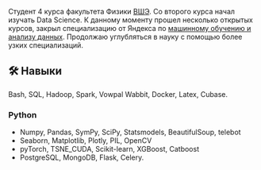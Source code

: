 Студент 4 курса факультета Физики <a href="https://www.hse.ru" >ВШЭ</a>. Со второго курса начал изучать Data Science. К данному моменту прошел несколько открытых курсов, закрыл специализацию от Яндекса по <a href="https://github.com/Kirill-Shokhin/Coursera-Machine-Learning-and-Data-Analysis" >машинному обучению и анализу данных</a>. Продолжаю углубляться в науку с помощью более узких специализаций. 

## 🛠 Навыки
Bash, SQL, Hadoop, Spark, Vowpal Wabbit, Docker, Latex, Cubase. 

### Python
*   Numpy, Pandas, SymPy, SciPy, Statsmodels, BeautifulSoup, telebot
*   Seaborn, Matplotlib, Plotly, PIL, OpenCV
*   pyTorch, TSNE_CUDA, Scikit-learn, XGBoost, Catboost
*   PostgreSQL, MongoDB, Flask, Celery.


<!---
Kirill-Shokhin/Kirill-Shokhin is a ✨ special ✨ repository because its `README.md` (this file) appears on your GitHub profile.
You can click the Preview link to take a look at your changes.
--->
